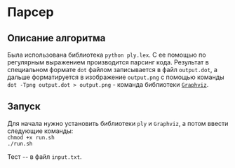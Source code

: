 # Парсер


## Описание алгоритма

Была использована библиотека `python ply.lex`. С ее помощью по регулярным выражением производится парсинг кода. Результат в специальном формате `dot` файлом записывается в файл `output.dot`, а дальше форматируется в изображение `output.png` с помощью команды `dot -Tpng output.dot > output.png` - команда библиотеки [`Graphviz`](https://graphviz.org/).

## Запуск

Для начала нужно установить библиотеки `ply` и `Graphviz`, а потом ввести следующие команды:  
`chmod +x run.sh`  
`./run.sh`

Тест -- в файл `input.txt`.
